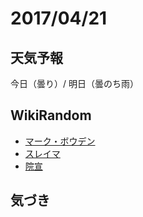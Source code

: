# 2017/04/21

## 天気予報

今日（曇り）/ 明日（曇のち雨）

## WikiRandom

* [マーク・ボウデン](https://ja.wikipedia.org/wiki/%E3%83%9E%E3%83%BC%E3%82%AF%E3%83%BB%E3%83%9C%E3%82%A6%E3%83%87%E3%83%B3)
* [スレイマ](https://ja.wikipedia.org/wiki/%E3%82%B9%E3%83%AC%E3%82%A4%E3%83%9E)
* [院宣](https://ja.wikipedia.org/wiki/%E9%99%A2%E5%AE%A3)

## 気づき

